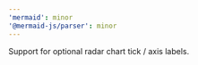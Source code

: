 ```yaml
---
'mermaid': minor
'@mermaid-js/parser': minor
---
```


Support for optional radar chart tick / axis labels.
